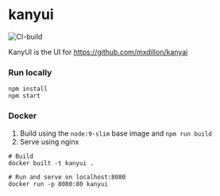 # kanyui


![CI-build](https://github.com/j-penson/kanyui/workflows/kanyui-push/badge.svg)

KanyUI is the UI for https://github.com/mxdillon/kanyai

### Run locally

```
npm install
npm start
```

### Docker

1. Build using the `node:9-slim` base image and `npm run build`
2. Serve using nginx
```
# Build
docker built -t kanyui .

# Run and serve on localhost:8080
docker run -p 8080:80 kanyui
```


